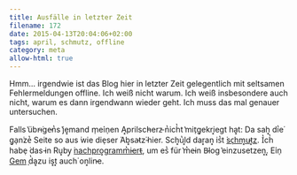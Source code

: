 ```yaml
---
title: Ausfälle in letzter Zeit
filename: 172
date: 2015-04-13T20:04:06+02:00
tags: april, schmutz, offline
category: meta
allow-html: true
---
```

<p>Hmm... irgendwie ist das Blog hier in letzter Zeit gelegentlich mit seltsamen Fehlermeldungen offline. Ich weiß nicht warum. Ich weiß insbesondere auch nicht, warum es dann irgendwann wieder geht. Ich muss das mal genauer untersuchen.</p>

<p>Falls ̔übr̵i͘ge̵n̔s ̔je͓mand m̜e͘in̜en A͓prilsch̵erz̵ n̔ich̔t ̔mit̜g͓ekri͓egt ha͓t: Da sah͓ di̔e͘ g͓a̜n͘ze̔ Seite so aus ͘wie die̜ser ͘Ab͓sa̵tz͘ ̵hier. Sch͓u̔l͓d dar͓an͓ is̔t ͘<a href="https://github.com/githubert/schmutz">sc̜hm͓u̵t͓z</a>. I̔ch̔ habe̜ ͘das ̵in Ru͓by̜ ͘<a href="https://github.com/GKnirps/rschmutz">nachpro͓gramm̔i̵ert̵</a>, um es̔ für ̔m̔e̵in B̵log ̔einzusetzen͓.͓ E͘in̜ <a href="https://rubygems.org/gems/rschmutz">Gem</a> ̜d̔a͓zu is͓t͓ auch͘ on͓lin̵e.</p>

